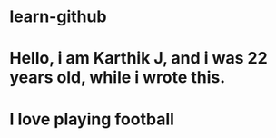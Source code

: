 # learn-github
# Hello, i am Karthik J, and i was 22 years old, while i wrote this. <br>
# I love playing football 